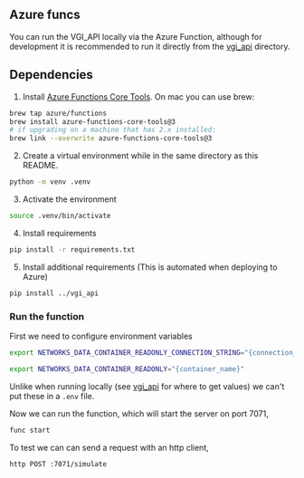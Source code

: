## Azure funcs

You can run the VGI_API locally via the Azure Function, although for development it is recommended to run it directly from the [vgi_api](../vgi_api/README.md) directory.

## Dependencies

1. Install [Azure Functions Core Tools](https://docs.microsoft.com/en-us/azure/azure-functions/functions-run-local?tabs=v3%2Cmacos%2Ccsharp%2Cportal%2Cbash%2Ckeda). On mac you can use brew:

```bash
brew tap azure/functions
brew install azure-functions-core-tools@3
# if upgrading on a machine that has 2.x installed:
brew link --overwrite azure-functions-core-tools@3
```

2. Create a virtual environment while in the same directory as this README.

```bash
python -m venv .venv
```

3. Activate the environment

```bash
source .venv/bin/activate
```

4. Install requirements

```bash
pip install -r requirements.txt
```

5. Install additional requirements (This is automated when deploying to Azure)
```bash
pip install ../vgi_api
```

### Run the function

First we need to configure environment variables

```bash
export NETWORKS_DATA_CONTAINER_READONLY_CONNECTION_STRING="{connection_string}"
``` 

```bash
export NETWORKS_DATA_CONTAINER_READONLY="{container_name}"   
```

Unlike when running locally (see [vgi_api](../vgi_api/README.md) for where to get values) we can't put these in a `.env` file.

Now we can run the function, which will start the server on port 7071,

```bash
func start
```

To test we can can send a request with an http client,

```bash
http POST :7071/simulate
```
